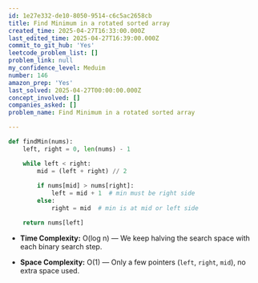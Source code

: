 ```yaml
---
id: 1e27e332-de10-8050-9514-c6c5ac2658cb
title: Find Minimum in a rotated sorted array
created_time: 2025-04-27T16:33:00.000Z
last_edited_time: 2025-04-27T16:39:00.000Z
commit_to_git_hub: 'Yes'
leetcode_problem_list: []
problem_link: null
my_confidence_level: Meduim
number: 146
amazon_prep: 'Yes'
last_solved: 2025-04-27T00:00:00.000Z
concept_involved: []
companies_asked: []
problem_name: Find Minimum in a rotated sorted array

---
```


```python
def findMin(nums):
    left, right = 0, len(nums) - 1

    while left < right:
        mid = (left + right) // 2
        
        if nums[mid] > nums[right]:
            left = mid + 1  # min must be right side
        else:
            right = mid  # min is at mid or left side

    return nums[left]

```

*   **Time Complexity:** O(log n) — We keep halving the search space with each binary search step.

*   **Space Complexity:** O(1) — Only a few pointers (`left`, `right`, `mid`), no extra space used.
